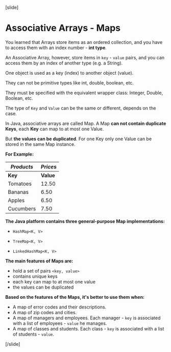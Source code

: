 [slide]

# Associative Arrays - Maps

You learned that Arrays store items as an ordered collection, and you have to access them with an index number - **int type**.

An Associative Array, however, store items in `key` - `value` pairs, and you can access them by an index of another type (e.g. a String).

One object is used as a key (index) to another object (value). 

They can not be primitive types like int, double, boolean, etc.

They must be specified with the equivalent wrapper class: Integer, Double, Boolean, etc.

The type of `Key` and `Value` can be the same or different, depends on the case.

In Java, associative arrays are called Map. A Map **can not contain duplicate Keys**, each **Key** can map to at most one Value.

But **the values can be duplicated**. For one Key only one Value can be stored in the same Map instance.

**For Example:**

| *Products* | *Prices* |
| ------- | --------- |
| **Key** | **Value** |
| Tomatoes | 12.50 |
| Bananas | 6.50 |
| Apples| 6.50 |
| Cucumbers | 7.50 |

**The Java platform contains three general-purpose Map implementations:**

- `HashMap<K, V>`

- `TreeMap<K, V>`

- `LinkedHashMap<K, V>`

**The main features of Maps are:**
- hold a set of pairs `<key, value>`
- contains unique keys
- each key can map to at most one value
- the values can be duplicated

**Based on the features of the Maps, it's better to use them when:**
- A map of error codes and their descriptions.
- A map of zip codes and cities.
- A map of managers and employees. Each manager - `key` is associated with a list of employees - `value` he manages.
- A map of classes and students. Each class - `key` is associated with a list of students - `value`.

 

[/slide]
